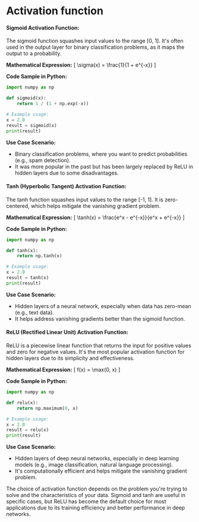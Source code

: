 # Activation function

#### Sigmoid Activation Function:
The sigmoid function squashes input values to the range [0, 1]. It's often used in the output layer for binary classification problems, as it maps the output to a probability.

**Mathematical Expression:**
\[
\sigma(x) = \frac{1}{1 + e^{-x}}
\]

**Code Sample in Python:**
```python
import numpy as np

def sigmoid(x):
    return 1 / (1 + np.exp(-x))

# Example usage:
x = 2.0
result = sigmoid(x)
print(result)
```

**Use Case Scenario:**
- Binary classification problems, where you want to predict probabilities (e.g., spam detection).
- It was more popular in the past but has been largely replaced by ReLU in hidden layers due to some disadvantages.

#### Tanh (Hyperbolic Tangent) Activation Function:
The tanh function squashes input values to the range [-1, 1]. It is zero-centered, which helps mitigate the vanishing gradient problem.

**Mathematical Expression:**
\[
\tanh(x) = \frac{e^x - e^{-x}}{e^x + e^{-x}}
\]

**Code Sample in Python:**
```python
import numpy as np

def tanh(x):
    return np.tanh(x)

# Example usage:
x = 2.0
result = tanh(x)
print(result)
```

**Use Case Scenario:**
- Hidden layers of a neural network, especially when data has zero-mean (e.g., text data).
- It helps address vanishing gradients better than the sigmoid function.

#### ReLU (Rectified Linear Unit) Activation Function:
ReLU is a piecewise linear function that returns the input for positive values and zero for negative values. It's the most popular activation function for hidden layers due to its simplicity and effectiveness.

**Mathematical Expression:**
\[
f(x) = \max(0, x)
\]

**Code Sample in Python:**
```python
import numpy as np

def relu(x):
    return np.maximum(0, x)

# Example usage:
x = 2.0
result = relu(x)
print(result)
```

**Use Case Scenario:**
- Hidden layers of deep neural networks, especially in deep learning models (e.g., image classification, natural language processing).
- It's computationally efficient and helps mitigate the vanishing gradient problem.

The choice of activation function depends on the problem you're trying to solve and the characteristics of your data. Sigmoid and tanh are useful in specific cases, but ReLU has become the default choice for most applications due to its training efficiency and better performance in deep networks.